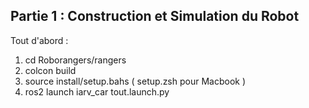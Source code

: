 ## Partie 1 : Construction et Simulation du Robot

Tout d'abord : 

1) cd Roborangers/rangers 
2) colcon build 
3) source install/setup.bahs ( setup.zsh pour Macbook ) 
4) ros2 launch iarv_car tout.launch.py 